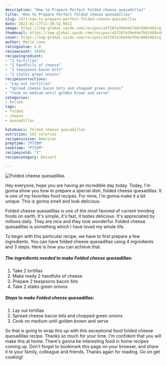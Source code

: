 ```yaml
---
description: "How to Prepare Perfect Folded cheese quesadillas"
title: "How to Prepare Perfect Folded cheese quesadillas"
slug: 1471-how-to-prepare-perfect-folded-cheese-quesadillas
date: 2021-01-17T11:30:52.661Z
image: https://img-global.cpcdn.com/recipes/a5f26fe39e44e7b0/680x482cq70/folded-cheese-quesadillas-recipe-main-photo.jpg
thumbnail: https://img-global.cpcdn.com/recipes/a5f26fe39e44e7b0/680x482cq70/folded-cheese-quesadillas-recipe-main-photo.jpg
cover: https://img-global.cpcdn.com/recipes/a5f26fe39e44e7b0/680x482cq70/folded-cheese-quesadillas-recipe-main-photo.jpg
author: Mario Lane
ratingvalue: 4.8
reviewcount: 28954
recipeingredient:
- "2 tortillas"
- "2 handfulls of cheese"
- "2 teaspoons bacon bits"
- "2 stalks green onions"
recipeinstructions:
- "Lay out tortillas"
- "Spread cheese bacon bits and chopped green onions"
- "Cook on medium until golden brown and serve"
categories:
- Recipe
tags:
- folded
- cheese
- quesadillas

katakunci: folded cheese quesadillas 
nutrition: 163 calories
recipecuisine: American
preptime: "PT28M"
cooktime: "PT32M"
recipeyield: "1"
recipecategory: Dessert

---
```



![Folded cheese quesadillas](https://img-global.cpcdn.com/recipes/a5f26fe39e44e7b0/680x482cq70/folded-cheese-quesadillas-recipe-main-photo.jpg)

Hey everyone, hope you are having an incredible day today. Today, I'm gonna show you how to prepare a special dish, folded cheese quesadillas. It is one of my favorites food recipes. For mine, I'm gonna make it a bit unique. This is gonna smell and look delicious.



Folded cheese quesadillas is one of the most favored of current trending foods on earth. It's simple, it's fast, it tastes delicious. It's appreciated by millions daily. They are nice and they look wonderful. Folded cheese quesadillas is something which I have loved my whole life.


To begin with this particular recipe, we have to first prepare a few ingredients. You can have folded cheese quesadillas using 4 ingredients and 3 steps. Here is how you can achieve that.

<!--inarticleads1-->

##### The ingredients needed to make Folded cheese quesadillas:

1. Take 2 tortillas
1. Make ready 2 handfulls of cheese
1. Prepare 2 teaspoons bacon bits
1. Take 2 stalks green onions




<!--inarticleads2-->

##### Steps to make Folded cheese quesadillas:

1. Lay out tortillas
1. Spread cheese bacon bits and chopped green onions
1. Cook on medium until golden brown and serve




So that is going to wrap this up with this exceptional food folded cheese quesadillas recipe. Thanks so much for your time. I'm confident that you will make this at home. There's gonna be interesting food in home recipes coming up. Don't forget to bookmark this page on your browser, and share it to your family, colleague and friends. Thanks again for reading. Go on get cooking!
